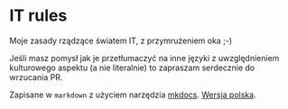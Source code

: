 # IT rules

Moje zasady rządzące światem IT, z przymrużeniem oka ;-)

Jeśli masz pomysł jak je przetłumaczyć na inne języki z uwzględnieniem kulturowego aspektu (a nie literalnie) to zapraszam serdecznie do wrzucania PR.

Zapisane w `markdown` z użyciem narzędzia [mkdocs](https://www.mkdocs.org/). [Wersja polska](docs/pl/zlote-zasady-informatyka.md).

